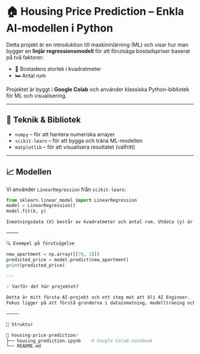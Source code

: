 # 🏠 Housing Price Prediction – Enkla AI-modellen i Python

Detta projekt är en introduktion till maskininlärning (ML) och visar hur man bygger en **linjär regressionsmodell** för att förutsäga bostadspriser baserat på två faktorer:

- 📐 Bostadens storlek i kvadratmeter  
- 🛏️ Antal rum

Projektet är byggt i **Google Colab** och använder klassiska Python-bibliotek för ML och visualisering.

---

## 🚀 Teknik & Bibliotek

- `numpy` – för att hantera numeriska arrayer
- `scikit-learn` – för att bygga och träna ML-modellen
- `matplotlib` – för att visualisera resultatet (valfritt)

---

## 📈 Modellen

Vi använder `LinearRegression` från `scikit-learn`:

```python
from sklearn.linear_model import LinearRegression
model = LinearRegression()
model.fit(X, y)

Inmatningsdata (X) består av kvadratmeter och antal rum. Utdata (y) är det faktiska priset (i tusentals kronor).

⸻

🔍 Exempel på förutsägelse

new_apartment = np.array([[70, 3]])
predicted_price = model.predict(new_apartment)
print(predicted_price)

---

💡 Varför det här projektet?

Detta är mitt första AI-projekt och ett steg mot att bli AI Engineer.
Fokus ligger på att förstå grunderna i datainmatning, modellträning och förutsägelser.

⸻

📂 Struktur

📁 housing-price-prediction/
├── housing_prediction.ipynb    # Google Colab-notebook
└── README.md
